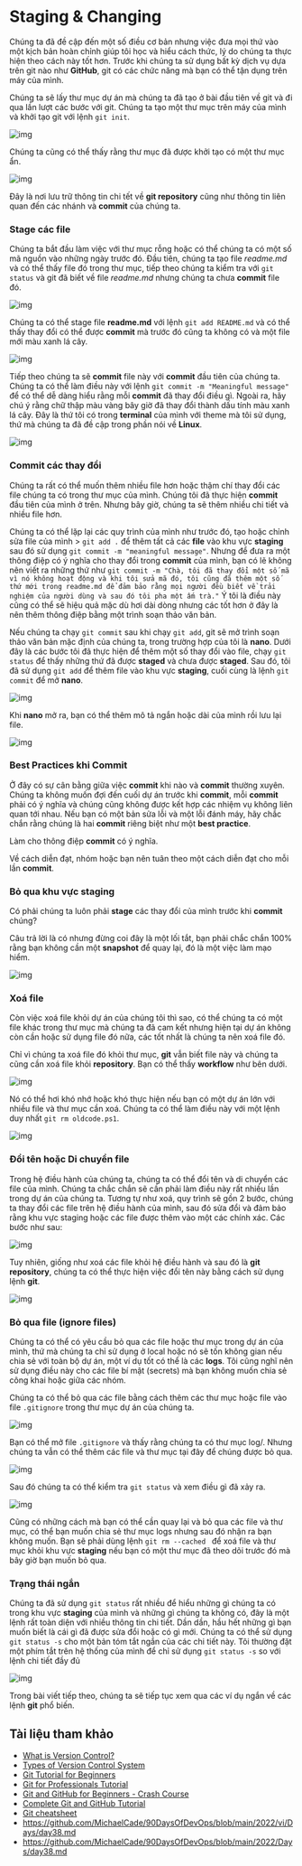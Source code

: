# Staging & Changing

Chúng ta đã đề cập đến một số điều cơ bản nhưng việc đưa mọi thứ vào một kịch bản hoàn chỉnh giúp tôi học và hiểu cách thức, lý do chúng ta thực hiện theo cách này tốt hơn. Trước khi chúng ta sử dụng bất kỳ dịch vụ dựa trên git nào như **GitHub**, git có các chức năng mà bạn có thể tận dụng trên máy của mình.

Chúng ta sẽ lấy thư mục dự án mà chúng ta đã tạo ở bài đầu tiên về git và đi qua lần lượt các bước với git. Chúng ta tạo một thư mục trên máy của mình và khởi tạo git với lệnh `git init`.

![img](../Image/Staging-Changing01.png)

Chúng ta cũng có thể thấy rằng thư mục đã được khởi tạo có một thư mục ẩn.

![img](../Image/Staging-Changing02.png)

Đây là nơi lưu trữ thông tin chi tết về **git repository** cũng như thông tin liên quan đến các nhánh và **commit** của chúng ta.

### Stage các file

Chúng ta bắt đầu làm việc với thư mục rỗng hoặc có thể chúng ta có một số mã nguồn vào những ngày trước đó. Đầu tiên, chúng ta tạo file *readme.md* và có thể thấy file đó trong thư mục, tiếp theo chúng ta kiểm tra với `git status` và git đã biết về file *readme.md* nhưng chúng ta chưa **commit** file đó.

![img](../Image/Staging-Changing03.png)

Chúng ta có thể stage file **readme.md** với lệnh `git add README.md` và có thể thấy thay đổi có thể được **commit** mà trước đó cũng ta không có và một file mới màu xanh lá cây.

![img](../Image/Staging-Changing04.png)

Tiếp theo chúng ta sẽ **commit** file này với **commit** đầu tiên của chúng ta. Chúng ta có thể làm điều này với lệnh `git commit -m "Meaningful message"` để có thể dễ dàng hiểu rằng mỗi **commit** đã thay đổi điều gì. Ngoài ra, hãy chú ý rằng chữ thập màu vàng bây giờ đã thay đổi thành dấu tính màu xanh lá cây. Đây là thứ tôi có trong **terminal** của mình với theme mà tôi sử dụng, thứ mà chúng ta đã đề cập trong phần nói về **Linux**.

![img](../Image/Staging-Changing05.png)

### Commit các thay đổi

Chúng ta rất có thể muốn thêm nhiều file hơn hoặc thậm chí thay đổi các file chúng ta có trong thư mục của mình. Chúng tôi đã thực hiện **commit** đầu tiên của mình ở trên. Nhưng bây giờ, chúng ta sẽ thêm nhiều chi tiết và nhiều file hơn.

Chúng ta có thể lặp lại các quy trình của mình như trước đó, tạo hoặc chỉnh sửa file của mình > `git add .` để thêm tất cả các **file** vào khu vực **staging** sau đó sử dụng `git commit -m "meaningful message"`. Nhưng để đưa ra một thông điệp có ý nghĩa cho thay đổi trong **commit** của mình, bạn có lẽ không nên viết ra những thứ như `git commit -m "Chà, tôi đã thay đổi một số mã vì nó không hoạt động và khi tôi sửa mã đó, tôi cũng đã thêm một số thứ mới trong readme.md để đảm bảo rằng mọi người đều biết về trải nghiệm của người dùng và sau đó tôi pha một ấm trà."` Ý tôi là điều này cũng có thể sẽ hiệu quả mặc dù hơi dài dòng nhưng các tốt hơn ở đây là nên thêm thông điệp bằng một trình soạn thảo văn bản.

Nếu chúng ta chạy `git commit` sau khi chạy `git add`, git sẽ mở trình soạn thảo văn bản mặc định của chúng ta, trong trường hợp của tôi là **nano**. Dưới đây là các bước tôi đã thực hiện để thêm một số thay đổi vào file, chạy `git status` để thấy những thứ đã được **staged** và chưa được **staged**. Sau đó, tôi đã sử dụng `git add` để thêm file vào khu vực **staging**, cuối cùng là lệnh `git commit` để mở **nano**.

![img](../Image/Staging-Changing06.png)

Khi **nano** mở ra, bạn có thể thêm mô tả ngắn hoặc dài của mình rồi lưu lại file.

![img](../Image/Staging-Changing07.png)

### Best Practices khi Commit 

Ở đây có sự cân bằng giữa việc **commit** khi nào và **commit** thường xuyên. Chúng ta không muốn đợi đến cuối dự án trước khi **commit**, mỗi **commit** phải có ý nghĩa và chúng cũng không được kết hợp các nhiệm vụ không liên quan tới nhau. Nếu bạn có một bản sửa lỗi và một lỗi đánh máy, hãy chắc chắn rằng chúng là hai **commit** riêng biệt như một **best practice**.

Làm cho thông điệp **commit** có ý nghĩa.

Về cách diễn đạt, nhóm hoặc bạn nên tuân theo một cách diễn đạt cho mỗi lần **commit**.

### Bỏ qua khu vực staging

Có phải chúng ta luôn phải **stage** các thay đổi của mình trước khi **commit** chúng?

Câu trả lời là có nhưng đừng coi đây là một lối tắt, bạn phải chắc chắn 100% rằng bạn không cần một **snapshot** để quay lại, đó là một việc làm mạo hiểm. 

![img](../Image/Staging-Changing08.png)

### Xoá file

Còn việc xoá file khỏi dự án của chúng tôi thì sao, có thể chúng ta có một file khác trong thư mục mà chúng ta đã cam kết nhưng hiện tại dự án không còn cần hoặc sử dụng file đó nữa, các tốt nhất là chúng ta nên xoá file đó.

Chỉ vì chúng ta xoá file đó khỏi thư mục, **git** vẫn biết file này và chúng ta cũng cần xoá file khỏi **repository**. Bạn có thể thấy **workflow** như bên dưới.

![img](../Image/Staging-Changing09.png)

Nó có thể hơi khó nhớ hoặc khó thực hiện nếu bạn có một dự án lớn với nhiều file và thư mục cần xoá. Chúng ta có thể làm điều này với một lệnh duy nhất `git rm oldcode.ps1`.

![img](../Image/Staging-Changing10.png)

### Đổi tên hoặc Di chuyển file

Trong hệ điều hành của chúng ta, chúng ta có thể đổi tên và di chuyển các file của mình. Chúng ta chắc chắn sẽ cần phải làm điều này rất nhiều lần trong dự án của chúng ta. Tương tự như xoá, quy trình sẽ gồn 2 bước, chúng ta thay đổi các file trên hệ điều hành của mình, sau đó sửa đổi và đảm bảo rằng khu vực staging hoặc các file được thêm vào một các chính xác. Các bước như sau:

![img](../Image/Staging-Changing11.png)

Tuy nhiên, giống như xoá các file khỏi hệ điều hành và sau đó là **git repository**, chúng ta có thể thực hiện việc đổi tên này bằng cách sử dụng lệnh **git**.

![img](../Image/Staging-Changing12.png)

### Bỏ qua file (ignore files)

Chúng ta có thể có yêu cầu bỏ qua các file hoặc thư mục trong dự án của mình, thứ mà chúng ta chỉ sử dụng ở local hoặc nó sẽ tốn không gian nếu chia sẻ với toàn bộ dự án, một ví dụ tốt có thể là các **logs**. Tôi cũng nghĩ nên sử dụng điều này cho các file bí mật (secrets) mà bạn không muốn chia sẻ công khai hoặc giữa các nhóm.

Chúng ta có thể bỏ qua các file bằng cách thêm các thư mục hoặc file vào file `.gitignore` trong thư mục dự án của chúng ta.

![img](../Image/Staging-Changing14.png)

Bạn có thể mở file  `.gitignore` và thấy rằng chúng ta có thư mục log/. Nhưng chúng ta vẫn có thể thêm các file và thư mục tại đây để chúng được bỏ qua.

![img](../Image/Staging-Changing15.png)

Sau đó chúng ta có thể kiểm tra `git status` và xem điều gì đã xảy ra.

![img](../Image/Staging-Changing16.png)

Cũng có những cách mà bạn có thể cần quay lại và bỏ qua các file và thư mục, có thể bạn muốn chia sẻ thư mục logs nhưng sau đó nhận ra bạn không muốn. Bạn sẽ phải dùng lệnh `git rm --cached ` để xoá file và thư mục khỏi khu vực **staging** nếu bạn có một thư mục đã theo dõi trước đó mà bây giờ bạn muốn bỏ qua.

### Trạng thái ngắn

Chúng ta đã sử dụng `git status` rất nhiều để hiểu những gì chúng ta có trong khu vực **staging** của mình và những gì chúng ta không có, đây là một lệnh rất toàn diện với nhiều thông tin chi tiết. Dần dần, hầu hết những gì bạn muốn biết là cái gì đã được sửa đổi hoặc có gì mới. Chúng ta có thể sử dụng `git status -s` cho một bản tóm tắt ngắn của các chi tiết này. Tôi thường đặt một phím tắt trên hệ thống của mình để chỉ sử dụng `git status -s` so với lệnh chi tiết đầy đủ

![img](../Image/Staging-Changing17.png)

Trong bài viết tiếp theo, chúng ta sẽ tiếp tục xem qua các ví dụ ngắn về các lệnh **git** phổ biến.

## Tài liệu tham khảo

- [What is Version Control?](https://www.youtube.com/watch?v=Yc8sCSeMhi4)
- [Types of Version Control System](https://www.youtube.com/watch?v=kr62e_n6QuQ)
- [Git Tutorial for Beginners](https://www.youtube.com/watch?v=8JJ101D3knE&t=52s)
- [Git for Professionals Tutorial](https://www.youtube.com/watch?v=Uszj_k0DGsg)
- [Git and GitHub for Beginners - Crash Course](https://www.youtube.com/watch?v=RGOj5yH7evk&t=8s)
- [Complete Git and GitHub Tutorial](https://www.youtube.com/watch?v=apGV9Kg7ics)
- [Git cheatsheet](https://www.atlassian.com/git/tutorials/atlassian-git-cheatsheet)
- https://github.com/MichaelCade/90DaysOfDevOps/blob/main/2022/vi/Days/day38.md
- https://github.com/MichaelCade/90DaysOfDevOps/blob/main/2022/Days/day38.md
